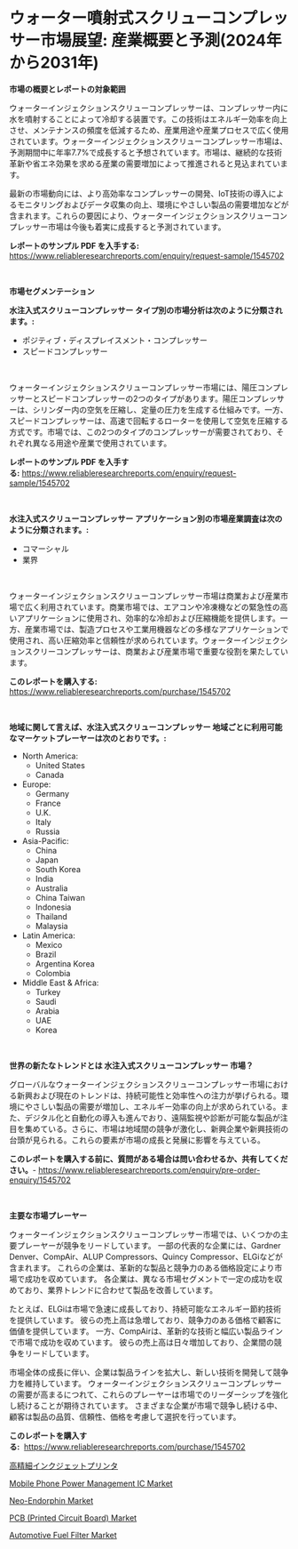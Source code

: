 <p><h1>ウォーター噴射式スクリューコンプレッサー市場展望: 産業概要と予測(2024年から2031年)</h1></p><p><strong>市場の概要とレポートの対象範囲</strong></p>
<p><p>ウォーターインジェクションスクリューコンプレッサーは、コンプレッサー内に水を噴射することによって冷却する装置です。この技術はエネルギー効率を向上させ、メンテナンスの頻度を低減するため、産業用途や産業プロセスで広く使用されています。ウォーターインジェクションスクリューコンプレッサー市場は、予測期間中に年率7.7%で成長すると予想されています。市場は、継続的な技術革新や省エネ効果を求める産業の需要増加によって推進されると見込まれています。</p><p>最新の市場動向には、より高効率なコンプレッサーの開発、IoT技術の導入によるモニタリングおよびデータ収集の向上、環境にやさしい製品の需要増加などが含まれます。これらの要因により、ウォーターインジェクションスクリューコンプレッサー市場は今後も着実に成長すると予測されています。</p></p>
<p><strong>レポートのサンプル PDF を入手する:</strong> <a href="https://www.reliableresearchreports.com/enquiry/request-sample/1545702">https://www.reliableresearchreports.com/enquiry/request-sample/1545702</a></p>
<p>&nbsp;</p>
<p><strong>市場セグメンテーション</strong></p>
<p><strong>水注入式スクリューコンプレッサー タイプ別の市場分析は次のように分類されます。:</strong></p>
<p><ul><li>ポジティブ・ディスプレイスメント・コンプレッサー</li><li>スピードコンプレッサー</li></ul></p>
<p>&nbsp;</p>
<p><p>ウォーターインジェクションスクリューコンプレッサー市場には、陽圧コンプレッサーとスピードコンプレッサーの2つのタイプがあります。陽圧コンプレッサーは、シリンダー内の空気を圧縮し、定量の圧力を生成する仕組みです。一方、スピードコンプレッサーは、高速で回転するローターを使用して空気を圧縮する方式です。市場では、この2つのタイプのコンプレッサーが需要されており、それぞれ異なる用途や産業で使用されています。</p></p>
<p><strong>レポートのサンプル PDF を入手する:</strong>&nbsp;<a href="https://www.reliableresearchreports.com/enquiry/request-sample/1545702">https://www.reliableresearchreports.com/enquiry/request-sample/1545702</a></p>
<p>&nbsp;</p>
<p><strong> 水注入式スクリューコンプレッサー アプリケーション別の市場産業調査は次のように分類されます。:</strong></p>
<p><ul><li>コマーシャル</li><li>業界</li></ul></p>
<p>&nbsp;</p>
<p><p>ウォーターインジェクションスクリューコンプレッサー市場は商業および産業市場で広く利用されています。商業市場では、エアコンや冷凍機などの緊急性の高いアプリケーションに使用され、効率的な冷却および圧縮機能を提供します。一方、産業市場では、製造プロセスや工業用機器などの多様なアプリケーションで使用され、高い圧縮効率と信頼性が求められています。ウォーターインジェクションスクリーコンプレッサーは、商業および産業市場で重要な役割を果たしています。</p></p>
<p><strong>このレポートを購入する:</strong>&nbsp; <a href="https://www.reliableresearchreports.com/purchase/1545702">https://www.reliableresearchreports.com/purchase/1545702</a></p>
<p>&nbsp;</p>
<p><strong>地域に関して言えば、水注入式スクリューコンプレッサー 地域ごとに利用可能なマーケットプレーヤーは次のとおりです。:</strong></p>
<p><ul>
    <li>
        North America:
        <ul>
            <li>United States</li>
            <li>Canada</li>
        </ul>
    </li>
    <li>
        Europe:
        <ul>
            <li>Germany</li>
            <li>France</li>
            <li>U.K.</li>
            <li>Italy</li>
            <li>Russia</li>
        </ul>
    </li>
    <li>
        Asia-Pacific:
        <ul>
            <li>China</li>
            <li>Japan</li>
            <li>South Korea</li>
            <li>India</li>
            <li>Australia</li>
            <li>China Taiwan</li>
            <li>Indonesia</li>
            <li>Thailand</li>
            <li>Malaysia</li>
        </ul>
    </li>
    <li>
        Latin America:
        <ul>
            <li>Mexico</li>
            <li>Brazil</li>
            <li>Argentina Korea</li>
            <li>Colombia</li>
        </ul>
    </li>
    <li>
        Middle East & Africa:
        <ul>
            <li>Turkey</li>
            <li>Saudi</li>
            <li>Arabia</li>
            <li>UAE</li>
            <li>Korea</li>
        </ul>
    </li>
    </ul></p>
<p>&nbsp;</p>
<p><strong>世界の新たなトレンドとは 水注入式スクリューコンプレッサー 市場？</strong></p>
<p><p>グローバルなウォーターインジェクションスクリューコンプレッサー市場における新興および現在のトレンドは、持続可能性と効率性への注力が挙げられる。環境にやさしい製品の需要が増加し、エネルギー効率の向上が求められている。また、デジタル化と自動化の導入も進んでおり、遠隔監視や診断が可能な製品が注目を集めている。さらに、市場は地域間の競争が激化し、新興企業や新興技術の台頭が見られる。これらの要素が市場の成長と発展に影響を与えている。</p></p>
<p><strong>このレポートを購入する前に、質問がある場合は問い合わせるか、共有してください。</strong>- <a href="https://www.reliableresearchreports.com/enquiry/pre-order-enquiry/1545702">https://www.reliableresearchreports.com/enquiry/pre-order-enquiry/1545702</a></p>
<p>&nbsp;</p>
<p><strong>主要な市場プレーヤー</strong></p>
<p><p>ウォーターインジェクションスクリューコンプレッサー市場では、いくつかの主要プレーヤーが競争をリードしています。 一部の代表的な企業には、Gardner Denver、CompAir、ALUP Compressors、Quincy Compressor、ELGiなどが含まれます。 これらの企業は、革新的な製品と競争力のある価格設定により市場で成功を収めています。 各企業は、異なる市場セグメントで一定の成功を収めており、業界トレンドに合わせて製品を改善しています。</p><p>たとえば、ELGiは市場で急速に成長しており、持続可能なエネルギー節約技術を提供しています。 彼らの売上高は急増しており、競争力のある価格で顧客に価値を提供しています。 一方、CompAirは、革新的な技術と幅広い製品ラインで市場で成功を収めています。 彼らの売上高は日々増加しており、企業間の競争をリードしています。</p><p>市場全体の成長に伴い、企業は製品ラインを拡大し、新しい技術を開発して競争力を維持しています。 ウォーターインジェクションスクリューコンプレッサーの需要が高まるにつれて、これらのプレーヤーは市場でのリーダーシップを強化し続けることが期待されています。 さまざまな企業が市場で競争し続ける中、顧客は製品の品質、信頼性、価格を考慮して選択を行っています。</p></p>
<p><strong>このレポートを購入する:</strong>&nbsp;&nbsp;<a href="https://www.reliableresearchreports.com/purchase/1545702">https://www.reliableresearchreports.com/purchase/1545702</a></p>
<p><p><a href="https://github.com/sghwr779811674/Market-Research-Report-List-1/blob/main/854167513118.md">高精細インクジェットプリンタ</a></p><p><a href="https://github.com/dringals/Market-Research-Report-List-3/blob/main/mobile-phone-power-management-ic-market.md">Mobile Phone Power Management IC Market</a></p><p><a href="https://www.linkedin.com/pulse/neo-endorphin-market-size-examines-its-scope-primary-nokrc?trackingId=34W7OmKsU6xbdN02EnIASQ%3D%3D">Neo-Endorphin Market</a></p><p><a href="https://github.com/mharielmesa/Market-Research-Report-List-2/blob/main/pcb-printed-circuit-board-market.md">PCB (Printed Circuit Board) Market</a></p><p><a href="https://issuu.com/reportprime-2/docs/automotive-fuel-filter-market-size-2030.pptx">Automotive Fuel Filter Market</a></p></p>